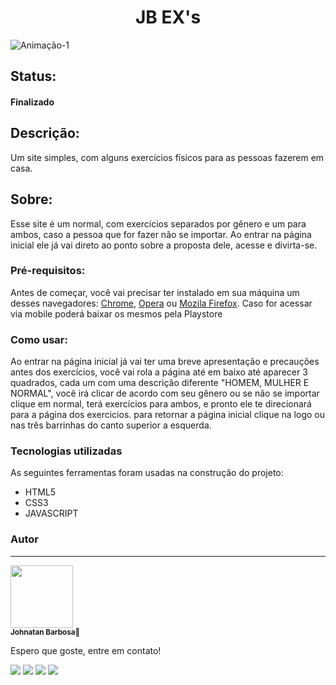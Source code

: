 <h1 align="center">JB EX's</h1>


![Animação-1](https://user-images.githubusercontent.com/94154381/142076968-6ea282d0-2207-43ab-8317-72119a2f9a52.gif)
  
<h2> Status: <h4> Finalizado</h4></h2>

<h2> Descrição:</h2>
  <p> Um site simples, com alguns exercícios físicos para as pessoas fazerem em casa.
  
<h2> Sobre: </h2>
  <p> Esse site é um normal, com exercícios separados por gênero e um para ambos, caso a pessoa que for fazer não se importar.
  Ao entrar na página inicial ele já vai direto ao ponto sobre a proposta dele, acesse e divirta-se.
  
  ### Pré-requisitos:
  
  Antes de começar, você vai precisar ter instalado em sua máquina um desses navegadores:
  [Chrome](https://www.google.com/intl/pt-BR/chrome/), [Opera](https://www.opera.com/pt-br) ou [Mozila Firefox](https://www.mozilla.org/pt-BR/firefox/new/).
  Caso for acessar via mobile poderá baixar os mesmos pela Playstore
  
  ### Como usar:
  
  Ao entrar na página inicial já vai ter uma breve apresentação e precauções antes dos exercícios, você vai rola a página até em baixo
  até aparecer 3 quadrados, cada um com uma descrição diferente "HOMEM, MULHER E NORMAL", você irá clicar de acordo com seu gênero ou se 
  não se importar clique em normal, terá exercícios para ambos, e pronto ele te direcionará para a página dos exercicios.
  para retornar a página inicial clique na logo ou nas três barrinhas do canto superior a esquerda.
  
  ### Tecnologias utilizadas
  
  As seguintes ferramentas foram usadas na construção do projeto:
  
  - HTML5
  - CSS3
  - JAVASCRIPT
   
   ### Autor
   ---
   
   <img src="https://avatars.githubusercontent.com/u/94154381?v=4" width="100px" alt=""/><br>
   <sub><b>Johnatan Barbosa🚀</b></sub>
   
   Espero que goste, entre em contato!
   
  <a href="https://www.instagram.com/johnatan_park/" target="_blank"><img src="https://img.shields.io/badge/-Instagram-%23E4405F?style=for-the-badge&logo=instagram&logoColor=white" target="_blank"></a>
  <a href = "mailto:barbosajohnatan99@gmail.com"><img src="https://img.shields.io/badge/-Gmail-%23333?style=for-the-badge&logo=gmail&logoColor=white" target="_blank"></a>
  <a href="https://www.linkedin.com/in/johnatan-barbosa-de-brito-7845631ab/" target="_blank"><img src="https://img.shields.io/badge/-LinkedIn-%230077B5?style=for-the-badge&logo=linkedin&logoColor=white" target="_blank"></a> 
   <a href = "https://api.whatsapp.com/send?phone=5561992608982"><img src="https://img.shields.io/badge/WhatsApp-25D366?style=for-the-badge&logo=whatsapp&logoColor=white" target="_blank"></a>
